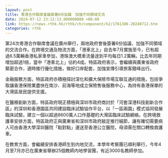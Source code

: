 ```yaml
---
layout: post
title: 粵港合作聯席會議簽署6份協議　加強不同領域交流
date: 2024-07-12 23:12:13.000000000 +08:00
link: https://news.rthk.hk/rthk/ch/component/k2/1761386-20240712.htm
categories: rthk
---
```


第24次粵港合作聯席會議在廣州舉行，兩地政府會後簽署6份協議，加強不同領域的交流合作。在跨境交通及物流方面，「港車北上」自去年7月實施至今，已有超過6.5萬輛香港私家車參加，港珠澳大橋車流量逹到平均每日1.2萬輛，比去年同期增加超過1倍，當中「港車北上」佔約4成。特區政府表示，會繼續與廣東省政府緊密合作，適時推行優化措施，做好口岸配套，加強宣傳引導旅客錯峰出行。
 
金融服務方面，特區政府亦積極探討深化和擴大保險市場互聯互通的措施，包括爭取讓香港保險業盡快在南沙、前海等地成立保險售後服務中心，為持有香港保單的大灣區居民提供支援。

在醫療創新方面，特區政府現正積極與深圳市政府商討於「河套深港科技創新合作區」的深圳和香港園區共同建設臨床試驗協作平台，以「一區兩園」模式協同發展臨床試驗，建立一個以超過8600萬人口作基礎的大灣區臨床試驗網絡。在跨境救護車安排方面，特區政府正與廣東省和深圳市政府敲定推行細節，讓有確切需要病人可由香港大學深圳醫院「點對點」運送至香港公立醫院，毋須需在關口轉換救護車。

在教育方面，會繼續安排香港師生到内地交流，本學年考察團已順利舉行，今年4月至7月亦已在廣東省舉辦25個教師内地學習團，有近3000名教師參加。
